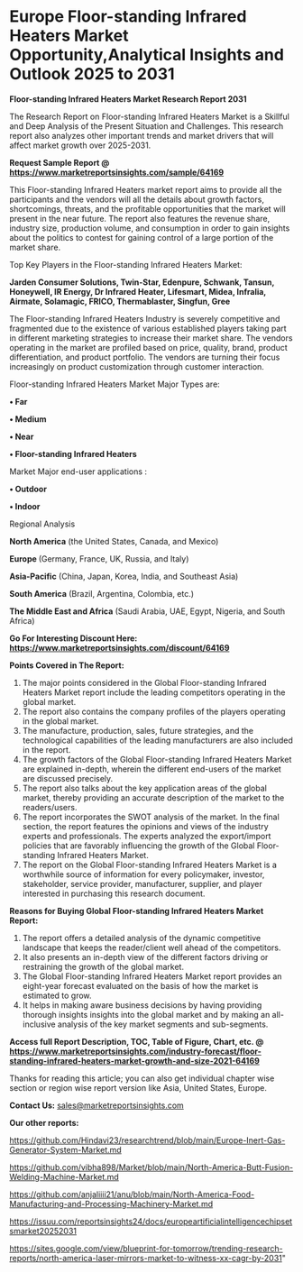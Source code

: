 # Europe Floor-standing Infrared Heaters Market Opportunity,Analytical Insights and Outlook 2025 to 2031

<strong>Floor-standing Infrared Heaters Market Research Report 2031</strong>

The Research Report on Floor-standing Infrared Heaters Market is a Skillful and Deep Analysis of the Present Situation and Challenges. This research report also analyzes other important trends and market drivers that will affect market growth over 2025-2031.

<strong>Request Sample Report @ <a href=https://www.marketreportsinsights.com/sample/64169>https://www.marketreportsinsights.com/sample/64169</a></strong>

This Floor-standing Infrared Heaters market report aims to provide all the participants and the vendors will all the details about growth factors, shortcomings, threats, and the profitable opportunities that the market will present in the near future. The report also features the revenue share, industry size, production volume, and consumption in order to gain insights about the politics to contest for gaining control of a large portion of the market share.

Top Key Players in the Floor-standing Infrared Heaters Market:

<strong>Jarden Consumer Solutions, Twin-Star, Edenpure, Schwank, Tansun, Honeywell, IR Energy, Dr Infrared Heater, Lifesmart, Midea, Infralia, Airmate, Solamagic, FRICO, Thermablaster, Singfun, Gree</strong>

The Floor-standing Infrared Heaters Industry is severely competitive and fragmented due to the existence of various established players taking part in different marketing strategies to increase their market share. The vendors operating in the market are profiled based on price, quality, brand, product differentiation, and product portfolio. The vendors are turning their focus increasingly on product customization through customer interaction.

Floor-standing Infrared Heaters Market Major Types are:

<strong>• Far

• Medium

• Near

• Floor-standing Infrared Heaters</strong>

Market Major end-user applications :

<strong>• Outdoor

• Indoor</strong>

Regional Analysis

</u><strong><b>North America</b></strong> (the United States, Canada, and Mexico)

<strong><b>Europe </b></strong>(Germany, France, UK, Russia, and Italy)

<strong><b>Asia-Pacific</b></strong> (China, Japan, Korea, India, and Southeast Asia)

<strong><b>South America</b></strong> (Brazil, Argentina, Colombia, etc.)

<strong><b>The Middle East and Africa</b></strong> (Saudi Arabia, UAE, Egypt, Nigeria, and South Africa)

<strong>Go For Interesting Discount Here: <a href=https://www.marketreportsinsights.com/discount/64169>https://www.marketreportsinsights.com/discount/64169</a></strong>

<strong>Points Covered in The Report:</strong>
<ol>
  <li>The major points considered in the Global Floor-standing Infrared Heaters Market report include the leading competitors operating in the global market.</li>
  <li>The report also contains the company profiles of the players operating in the global market.</li>
  <li>The manufacture, production, sales, future strategies, and the technological capabilities of the leading manufacturers are also included in the report.</li>
  <li>The growth factors of the Global Floor-standing Infrared Heaters Market are explained in-depth, wherein the different end-users of the market are discussed precisely.</li>
  <li>The report also talks about the key application areas of the global market, thereby providing an accurate description of the market to the readers/users.</li>
  <li>The report incorporates the SWOT analysis of the market. In the final section, the report features the opinions and views of the industry experts and professionals. The experts analyzed the export/import policies that are favorably influencing the growth of the Global Floor-standing Infrared Heaters Market.</li>
  <li>The report on the Global Floor-standing Infrared Heaters Market is a worthwhile source of information for every policymaker, investor, stakeholder, service provider, manufacturer, supplier, and player interested in purchasing this research document.</li>
</ol>
<strong>Reasons for Buying Global Floor-standing Infrared Heaters Market Report:</strong>

<ol>
  <li>The report offers a detailed analysis of the dynamic competitive landscape that keeps the reader/client well ahead of the competitors.</li>
  <li>It also presents an in-depth view of the different factors driving or restraining the growth of the global market.</li>
  <li>The Global Floor-standing Infrared Heaters Market report provides an eight-year forecast evaluated on the basis of how the market is estimated to grow.</li>
  <li>It helps in making aware business decisions by having providing thorough insights insights into the global market and by making an all-inclusive analysis of the key market segments and sub-segments.</li>
</ol>
<strong>Access full Report Description, TOC, Table of Figure, Chart, etc. @ <a href=https://www.marketreportsinsights.com/industry-forecast/floor-standing-infrared-heaters-market-growth-and-size-2021-64169>https://www.marketreportsinsights.com/industry-forecast/floor-standing-infrared-heaters-market-growth-and-size-2021-64169</a></strong>


Thanks for reading this article; you can also get individual chapter wise section or region wise report version like Asia, United States, Europe.

<strong>Contact Us:</strong>
sales@marketreportsinsights.com

<strong>Our other reports:</strong>

<a href=https://github.com/Hindavi23/researchtrend/blob/main/Europe-Inert-Gas-Generator-System-Market.md>https://github.com/Hindavi23/researchtrend/blob/main/Europe-Inert-Gas-Generator-System-Market.md</a>

<a href=https://github.com/vibha898/Market/blob/main/North-America-Butt-Fusion-Welding-Machine-Market.md>https://github.com/vibha898/Market/blob/main/North-America-Butt-Fusion-Welding-Machine-Market.md</a>

<a href=https://github.com/anjaliiii21/anu/blob/main/North-America-Food-Manufacturing-and-Processing-Machinery-Market.md>https://github.com/anjaliiii21/anu/blob/main/North-America-Food-Manufacturing-and-Processing-Machinery-Market.md</a>

<a href=https://issuu.com/reportsinsights24/docs/europeartificialintelligencechipsetsmarket20252031>https://issuu.com/reportsinsights24/docs/europeartificialintelligencechipsetsmarket20252031</a>

<a href=https://sites.google.com/view/blueprint-for-tomorrow/trending-research-reports/north-america-laser-mirrors-market-to-witness-xx-cagr-by-2031>https://sites.google.com/view/blueprint-for-tomorrow/trending-research-reports/north-america-laser-mirrors-market-to-witness-xx-cagr-by-2031</a>"
